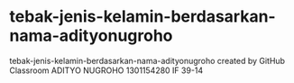 # tebak-jenis-kelamin-berdasarkan-nama-adityonugroho
tebak-jenis-kelamin-berdasarkan-nama-adityonugroho created by GitHub Classroom
ADITYO NUGROHO 
1301154280
IF 39-14
